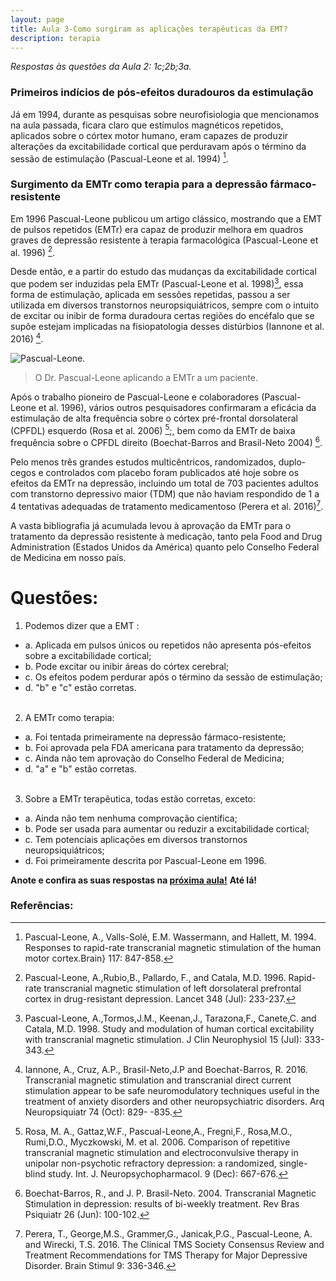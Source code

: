 ```yaml
---
layout: page
title: Aula 3-Como surgiram as aplicações terapêuticas da EMT?
description: terapia
---
```


*Respostas às questões da Aula 2: 1c;2b;3a.*


### Primeiros indícios de pós-efeitos duradouros da estimulação

Já em 1994, durante as pesquisas sobre neurofisiologia que mencionamos na aula passada, ficara claro que estímulos magnéticos repetidos, aplicados sobre o córtex motor humano, eram capazes de produzir alterações da excitabilidade cortical que perduravam após o término da sessão de estimulação (Pascual-Leone et al. 1994) [^1].

### Surgimento da EMTr como terapia para a depressão fármaco-resistente

Em 1996 Pascual-Leone publicou um artigo clássico, mostrando que a EMT de pulsos repetidos (EMTr) era capaz de produzir melhora em quadros graves de depressão resistente à terapia farmacológica (Pascual-Leone et al. 1996) [^2].

Desde então, e a partir do estudo das mudanças da excitabilidade cortical que podem ser induzidas pela EMTr (Pascual-Leone et al. 1998)[^3], essa forma de estimulação, aplicada em sessões repetidas, passou a ser utilizada em diversos transtornos neuropsiquiátricos, sempre com o intuito de excitar ou inibir de forma duradoura certas regiões do encéfalo que se supõe estejam implicadas na fisiopatologia desses distúrbios (Iannone et al. 2016) [^4].

![Pascual-Leone.](http://familiabrasil.org/imagens/pascual.jpg)
>O Dr. Pascual-Leone aplicando a EMTr a um paciente.

Após o trabalho pioneiro de Pascual-Leone e colaboradores (Pascual-Leone et al. 1996), vários outros pesquisadores confirmaram a eficácia da estimulação de alta frequência sobre o córtex pré-frontal dorsolateral (CPFDL) esquerdo (Rosa et al. 2006) [^5];, bem como da EMTr de baixa frequência sobre o CPFDL direito (Boechat-Barros and Brasil-Neto 2004) [^6].

Pelo menos três grandes estudos multicêntricos, randomizados, duplo-cegos e controlados com placebo foram publicados até hoje sobre os efeitos da EMTr na depressão, incluindo um total de 703 pacientes adultos com transtorno depressivo maior (TDM) que não haviam respondido de 1 a 4 tentativas adequadas de tratamento medicamentoso (Perera et al. 2016)[^7].

A vasta bibliografia já acumulada levou à aprovação da EMTr para o tratamento da depressão resistente à medicação, tanto pela Food and Drug Administration (Estados Unidos da América) quanto pelo Conselho Federal de Medicina em nosso país.

# Questões:

1. Podemos dizer que a EMT :
+ a. Aplicada em pulsos únicos ou repetidos não apresenta pós-efeitos sobre a excitabilidade cortical;
+ b. Pode excitar ou inibir áreas do córtex cerebral;
+ c. Os efeitos podem perdurar após o término da sessão de estimulação;
+ d. "b" e "c" estão corretas.<br><br>

2. A EMTr como terapia:
+ a. Foi tentada primeiramente na depressão fármaco-resistente;
+ b. Foi aprovada pela FDA americana para tratamento da depressão;
+ c. Ainda não tem aprovação do Conselho Federal de Medicina;
+ d. "a" e "b" estão corretas.<br><br>

3. Sobre a EMTr terapêutica, todas estão corretas, exceto:
+ a. Ainda não tem nenhuma comprovação científica;
+ b. Pode ser usada para aumentar ou reduzir a excitabilidade cortical;
+ c. Tem potenciais aplicações em diversos transtornos neuropsiquiátricos;
+ d. Foi primeiramente descrita por Pascual-Leone em 1996.

**Anote e confira as suas respostas na [próxima aula!](mecanismo.html)**
**Até lá!**


### Referências:

[^6]:Boechat-Barros, R., and J. P. Brasil-Neto. 2004. Transcranial Magnetic Stimulation in depression: results of bi-weekly treatment. Rev Bras Psiquiatr 26 (Jun): 100-102.

[^1]:Pascual-Leone, A., Valls-Solé, E.M. Wassermann, and Hallett, M. 1994. Responses to rapid-rate transcranial magnetic stimulation of the human motor cortex.Brain} 117: 847-858.

[^2]:Pascual-Leone, A.,Rubio,B., Pallardo, F., and Catala, M.D. 1996. Rapid-rate transcranial magnetic stimulation of left dorsolateral prefrontal cortex in drug-resistant depression. Lancet 348 (Jul): 233-237.

[^3]:Pascual-Leone, A.,Tormos,J.M.,  Keenan,J., Tarazona,F., Canete,C. and Catala, M.D. 1998. Study and modulation of human cortical excitability with transcranial magnetic stimulation. J Clin Neurophysiol 15 (Jul): 333-343.

[^5]:Rosa, M. A., Gattaz,W.F.,  Pascual-Leone,A.,   Fregni,F., Rosa,M.O., Rumi,D.O., Myczkowski, M. et al. 2006. Comparison of repetitive transcranial magnetic stimulation and electroconvulsive therapy in unipolar non-psychotic refractory depression: a randomized, single-blind study. Int. J. Neuropsychopharmacol. 9 (Dec): 667-676.

[^4]:Iannone, A., Cruz, A.P., Brasil-Neto,J.P and Boechat-Barros, R. 2016. Transcranial magnetic stimulation and transcranial direct current stimulation appear to be safe neuromodulatory techniques useful in the treatment of anxiety disorders and other neuropsychiatric disorders. Arq Neuropsiquiatr 74 (Oct): 829-
-835.

[^7]:Perera, T., George,M.S., Grammer,G., Janicak,P.G., Pascual-Leone, A. and Wirecki, T.S. 2016. The Clinical TMS Society Consensus Review and Treatment Recommendations for TMS Therapy for Major Depressive Disorder. Brain Stimul 9: 336-346.
